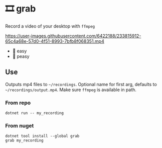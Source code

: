 # 🎞️ grab

Record a video of your desktop with `ffmpeg`

https://user-images.githubusercontent.com/6422188/233815912-65c4a68e-57d0-4f51-8993-7bfb8f068351.mp4

- 👶 easy
- 🍧 peasy


## Use
Outputs mp4 files to `~/recordings`. Optional name for first arg, defaults to `~/recordings/output.mp4`. Make sure `ffmpeg` is available in path.

### From repo
```
dotnet run -- my_recording
```

### From nuget
```
dotnet tool install --global grab
grab my_recording
```


